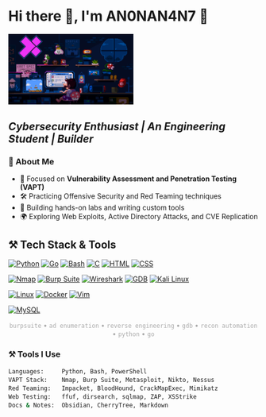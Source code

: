 <h1 align="left">Hi there 👋, I'm AN0NAN4N7 👾</h1>

<p align="left">
  <img src="hacker-bg.gif" width="50%" />
</p>


<h2 align="left"><em> Cybersecurity Enthusiast | An Engineering Student  | Builder</em></h2>


### 🧠 About Me

- 🔐 Focused on **Vulnerability Assessment and Penetration Testing (VAPT)**
- 🛠️ Practicing Offensive Security and Red Teaming techniques  
- 🧪 Building hands-on labs and writing custom tools  
- 🌍 Exploring Web Exploits, Active Directory Attacks, and CVE Replication  



## ⚒️ Tech Stack & Tools
<p align="left">

  <!-- Programming Languages -->
  <a href="https://www.python.org/doc/" target="_blank"><img src="https://cdn.jsdelivr.net/gh/devicons/devicon/icons/python/python-original.svg" title="Python" height="40"/></a>
  <a href="https://golang.org/doc/" target="_blank"><img src="https://cdn.jsdelivr.net/gh/devicons/devicon/icons/go/go-original.svg" title="Go" height="40"/></a>
  <a href="https://www.gnu.org/software/bash/manual/" target="_blank"><img src="https://cdn.jsdelivr.net/gh/devicons/devicon/icons/bash/bash-original.svg" title="Bash" height="40"/></a>
  <a href="https://devdocs.io/c/" target="_blank"><img src="https://cdn.jsdelivr.net/gh/devicons/devicon/icons/c/c-original.svg" title="C" height="40"/></a>
  <a href="https://developer.mozilla.org/en-US/docs/Web/HTML" target="_blank"><img src="https://cdn.jsdelivr.net/gh/devicons/devicon/icons/html5/html5-original.svg" title="HTML" height="40"/></a>
  <a href="https://developer.mozilla.org/en-US/docs/Web/CSS" target="_blank"><img src="https://cdn.jsdelivr.net/gh/devicons/devicon/icons/css3/css3-original.svg" title="CSS" height="40"/></a>

  <!-- Cybersecurity Tools -->
 [![Nmap](https://img.shields.io/badge/Nmap-5E5C5C?style=for-the-badge&logo=hackthebox&logoColor=white)](https://nmap.org/book/man.html)
[![Burp Suite](https://img.shields.io/badge/Burp_Suite-FE6F00?style=for-the-badge&logo=burpsuite&logoColor=white)](https://portswigger.net/burp/documentation)
[![Wireshark](https://img.shields.io/badge/Wireshark-1679A7?style=for-the-badge&logo=wireshark&logoColor=white)](https://www.wireshark.org/docs/)
[![GDB](https://img.shields.io/badge/GDB-000000?style=for-the-badge&logo=gnu&logoColor=white)](https://sourceware.org/gdb/current/onlinedocs/gdb/)
[![Kali Linux](https://img.shields.io/badge/Kali_Linux-268BEB?style=for-the-badge&logo=kalilinux&logoColor=white)](https://www.kali.org/tools/)


  <!-- Environments & OS -->
  <a href="https://www.linux.org/pages/download/" target="_blank"><img src="https://cdn.jsdelivr.net/gh/devicons/devicon/icons/linux/linux-original.svg" title="Linux" height="40"/></a>
  <a href="https://hub.docker.com/search?q=&type=image" target="_blank"><img src="https://cdn.jsdelivr.net/gh/devicons/devicon/icons/docker/docker-original.svg" title="Docker" height="40"/></a>
  <a href="https://www.vim.org/docs.php" target="_blank"><img src="https://cdn.jsdelivr.net/gh/devicons/devicon/icons/vim/vim-original.svg" title="Vim" height="40"/></a>

  <!-- Databases -->
  <a href="https://dev.mysql.com/doc/" target="_blank"><img src="https://cdn.jsdelivr.net/gh/devicons/devicon/icons/mysql/mysql-original.svg" title="MySQL" height="40"/></a>

</p>



<p align="center" style="color: #AAAAAA;">
  <code>burpsuite</code> • <code>ad enumeration</code> • <code>reverse engineering</code> • <code>gdb</code> • <code>recon automation</code> • <code>python</code> • <code>go</code>
</p>



### ⚒️ Tools I Use

```bash
Languages:     Python, Bash, PowerShell
VAPT Stack:    Nmap, Burp Suite, Metasploit, Nikto, Nessus
Red Teaming:   Impacket, BloodHound, CrackMapExec, Mimikatz
Web Testing:   ffuf, dirsearch, sqlmap, ZAP, XSStrike
Docs & Notes:  Obsidian, CherryTree, Markdown
